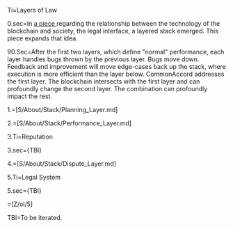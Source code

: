 Ti=Layers of Law

0.sec=In <u><a href="https://docs.google.com/document/d/1eizIqpx_ni8KaGkk3bVKvBBDoRy2eTEtvPHE0hiar7c/edit">a piece </a></u>regarding the relationship between the technology of the blockchain and society, the legal interface, a layered stack emerged. This piece expands that idea.

90.Sec=After the first two layers, which define "normal" performance, each layer handles bugs thrown by the previous layer. Bugs move down. Feedback and improvement will move edge-cases back up the stack, where execution is more efficient than the layer below.  CommonAccord addresses the first layer. The blockchain intersects with the first layer and can profoundly change the second layer. The combination can profoundly impact the rest.

1.=[S/About/Stack/Planning_Layer.md]

2.=[S/About/Stack/Performance_Layer.md]

3.Ti=Reputation

3.sec={TBI}

4.=[S/About/Stack/Dispute_Layer.md]

5.Ti=Legal System

5.sec={TBI}

=[Z/ol/5]

TBI=To be iterated.
